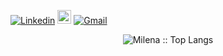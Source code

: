 [![Linkedin](https://img.shields.io/badge/-LinkedIn-blue?style=flat&logo=Linkedin&logoColor=white)](https://www.linkedin.com/in/milenacarecho/)
[<img src="https://img.shields.io/github/followers/milenacarecho?label=follow&style=social" height="22" title="Follow me" />](https://github.com/milenacarecho)
[![Gmail](https://img.shields.io/badge/-Gmail-c14438?style=flat&logo=Gmail&logoColor=white)](mailto:alyssonbatista241@gmail.com)





<p align="center"><img src="https://github-readme-stats.vercel.app/api/top-langs/?username=AlyssonBatista&langs_count=10&theme=graywhite&layout=compact" alt="Milena :: Top Langs" /></p>




